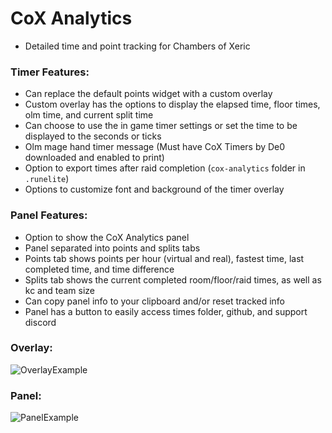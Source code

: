 # CoX Analytics
+ Detailed time and point tracking for Chambers of Xeric

### Timer Features:
+ Can replace the default points widget with a custom overlay
+ Custom overlay has the options to display the elapsed time, floor times, olm time, and current split time
+ Can choose to use the in game timer settings or set the time to be displayed to the seconds or ticks
+ Olm mage hand timer message (Must have CoX Timers by De0 downloaded and enabled to print)
+ Option to export times after raid completion (`cox-analytics` folder in `.runelite`)
+ Options to customize font and background of the timer overlay

### Panel Features:
+ Option to show the CoX Analytics panel
+ Panel separated into points and splits tabs
+ Points tab shows points per hour (virtual and real), fastest time, last completed time, and time difference
+ Splits tab shows the current completed room/floor/raid times, as well as kc and team size
+ Can copy panel info to your clipboard and/or reset tracked info
+ Panel has a button to easily access times folder, github, and support discord

### Overlay:
![OverlayExample](https://i.imgur.com/3VRXy6w.png)

### Panel:
![PanelExample](https://i.imgur.com/16K0hIP.gif)